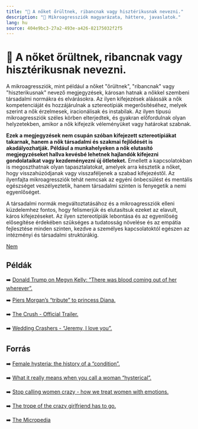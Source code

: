 ```yaml
---
title: "🚫 A nőket őrültnek, ribancnak vagy hisztérikusnak nevezni."
description: "🚫 Mikroagressziók magyarázata, háttere, javaslatok."
lang: hu
source: 404e9bc3-27a2-493e-a426-82175032f2f5
---
```


<div class="wiki-content agression-title">

# 🚫 A nőket őrültnek, ribancnak vagy hisztérikusnak nevezni.

A mikroagressziók, mint például a nőket "őrültnek", "ribancnak" vagy "hiszterikusnak" nevező megjegyzések, károsan hatnak a nőkkel szembeni társadalmi normákra és elvárásokra. Az ilyen kifejezések aláássák a nők kompetenciáját és hozzájárulnak a sztereotípiák megerősítéséhez, melyek szerint a nők érzelmesek, iracionálisak és instabilak. Az ilyen típusú mikroagressziók széles körben elterjedtek, és gyakran előfordulnak olyan helyzetekben, amikor a nők kifejezik véleményüket vagy határokat szabnak.

**Ezek a megjegyzések nem csupán szóban kifejezett sztereotípiákat takarnak, hanem a nők társadalmi és szakmai fejlődését is akadályozhatják. Például a munkahelyeken a nők elutasító megjegyzéseket hallva kevésbé lehetnek hajlandók kifejezni gondolataikat vagy kezdeményezni új ötleteket.** Emellett a kapcsolatokban is megoszthatnak olyan tapasztalatokat, amelyek arra késztetik a nőket, hogy visszahúzódjanak vagy visszaféljenek a szabad kifejezéstől. Az ilyenfajta mikroagressziók tehát nemcsak az egyéni önbecsülést és mentális egészséget veszélyeztetik, hanem társadalmi szinten is fenyegetik a nemi egyenlőséget.

A társadalmi normák megváltoztatásához és a mikroagressziók elleni küzdelemhez fontos, hogy felismerjük és elutasítsuk ezeket az elavult, káros kifejezéseket. Az ilyen sztereotípiák lebontása és az egyenlőség elősegítése érdekében szükséges a tudatosság növelése és az empátia fejlesztése minden szinten, kezdve a személyes kapcsolatoktól egészen az intézményi és társadalmi struktúrákig.


<div class="categories">

[Nem](/#/entry?id=nem)

</div>

## Példák

➡️ [Donald Trump on Megyn Kelly: “There was blood coming out of her wherever”.](https://www.youtube.com/watch?v=M28z9y4yT6Y)

➡️ [Piers Morgan’s “tribute” to princess Diana.](https://twitter.com/piersmorgan/status/889841017385623552)

➡️ [The Crush - Official Trailer.](https://www.youtube.com/watch?v=YNOqDEK1ZNY)

➡️ [Wedding Crashers - “Jeremy, I love you”.](https://www.youtube.com/watch?v=hSf5IUE67Tw)


## Forrás

➡️ [Female hysteria: the history of a “condition”.](https://www.medicalnewstoday.com/articles/the-controversy-of-female-hysteria)

➡️ [What it really means when you call a woman “hysterical”.](https://www.vogue.com/article/trump-women-hysteria-and-history)

➡️ [Stop calling women crazy - how we treat women with emotions.](https://www.harpersbazaar.com/culture/politics/a14504503/women-arent-crazy/)

➡️ [The trope of the crazy girlfriend has to go.](https://medium.com/fearless-she-wrote/the-trope-of-the-crazy-girlfriend-has-to-go-27a240b9c3f3)

➡️ [The Micropedia](https://www.themicropedia.org/)


</div>